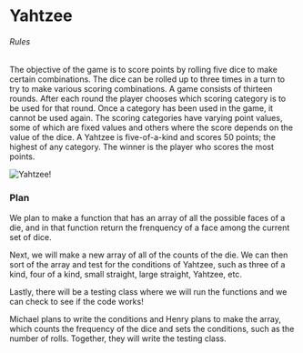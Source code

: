 # Yahtzee

###### Rules
The objective of the game is to score points by rolling five dice to make certain combinations. The dice can be rolled up to three times in a turn to try to make various scoring combinations. A game consists of thirteen rounds. After each round the player chooses which scoring category is to be used for that round. Once a category has been used in the game, it cannot be used again. The scoring categories have varying point values, some of which are fixed values and others where the score depends on the value of the dice. A Yahtzee is five-of-a-kind and scores 50 points; the highest of any category. The winner is the player who scores the most points.

![Yahtzee!](https://casualgamerevolution.com/sites/default/files/images/games/5_dice.jpg)

### Plan
We plan to make a function that has an array of all the possible faces of a die, and in that function return the frenquency of a face among the current set of dice.

Next, we will make a new array of all of the counts of the die. We can then sort of the array and test for the conditions of Yahtzee, such as three of a kind, four of a kind, small straight, large straight, Yahtzee, etc.

Lastly, there will be a testing class where we will run the functions and we can check to see if the code works!

Michael plans to write the conditions and Henry plans to make the array, which counts the frequency of the dice and sets the conditions, such as the number of rolls. Together, they will write the testing class.


